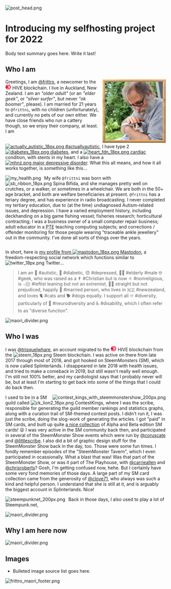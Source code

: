 <!-- @format -->

<!--

Community: hive-106316

Title: Introducing my selfhosting project for 2022

Tags: intro-post, introduceyourself, heyhaveyamet, blog, actuallyautistic, splinterlands, theterminal, palnet

-->

<!-- post begins -->

![post_head.png](https://images.ecency.com/DQmPRkF2zpQkcnvpPqopZ1Gq7yU6bg8SWvwBoYrVY8iQhoy/post_head.png)

# Introducing my selfhosting project for 2022

Body text summary goes here. Write it last!

## Who I am

<span style="float:right;padding-left:10px;">![](frittro-and-kitten.png)</span>
Greetings, I am [@frittro](https://ecency.com/@frittro), a newcomer to the
<span style="white-space: nowrap;">![](hive_18px.png) HIVE</span> blockchain. I
live in Auckland, New Zealand. I am an _"older adult"_ (or an _"elder geek"_, or
_"silver surfer"_, but never _"ok boomer"_, please). I am married for 21 years
to `@frittni`, with no children (unfortunately), and currently no pets of our
own either. We have close friends who run a cattery though, so we enjoy their
company, at least. I am
<span style="white-space: nowrap;">[![actually_autistic_18px.png](https://images.ecency.com/DQmZCG6iPzkfHputwavX2hX5bGgpEQWcTSuSoGzL7f6RAfu/actually_autistic_18px.png) #actuallyautistic](https://ecency.com/created/actuallyautistic),</span>
I have type 2
<span style="white-space: nowrap;">[![diabetes_18px.png](https://images.ecency.com/DQmX8nx8LoK2S67ipYdPekSvTSW5XRTYPdyng53DJdKSeUc/diabetes_18px.png) diabetes](https://ecency.com/created/diabetes),</span>
and a
<span style="white-space: nowrap;">[![heart_fdn_18px.png](https://images.ecency.com/DQmZHGLmBqj5zPLnRTNv8jvUx8hP3S9UvdiK3GoUiHGKHCk/heart_fdn_18px.png) cardiac](https://ecency.com/created/cardiac)</span>
condition, with stents in my heart. I also have a
<span style="white-space: nowrap;">[![mhnz.png](https://images.ecency.com/DQmeuL4hHvevHt7YnmwR1hE6hmd1q7Zkrqk8SKfU2rFBnnH/mhnz.png) major depressive disorder](https://ecency.com/created/depression)</span>.
What this all means, and how it all works together, is something like this...

<span style="float:left;padding-right:10px;">![my_health.png](https://images.ecency.com/DQmWoFaEcQX8TRtzXtzM5Vi8CCkdh1KgzLJjGh9BxXacxb2/my_health.png)</span>
My wife `@frittni` was born with
<span style="white-space: nowrap;">![sb_ribbon_18px.png](https://images.ecency.com/DQmQ8Z2DMYf7Sq4ssFra8AbSZvfA5Qir3uGfSGpkjTP6rTM/sb_ribbon_18px.png)
Spina Bifida</span>, and she manages pretty well on crutches, or a walker, or
sometimes in a wheelchair. We are both in the 50+ age bracket, and both are
welfare beneficiaries at present. `@frittni` has a teriary degree, and has
experience in radio broadcasting. I never completed my tertiary education, due
to (at the time) undiagnosed Autism-related issues, and depression. I have a
varied employment history, including deckhanding on a big game fishing vessel;
fisheries research; horticultural contracting; I was a business owner of a small
computer repair business; adult educator in a
<abbr title="Private Training Establishment">PTE</abbr> teaching computing
subjects; and corrections / offender monitoring for those people wearing
"traceable ankle jewellery" out in the community. I've done all sorts of things
over the years.

<div style="clear:left;"></div>

In short, here is
[my profile from <span style="white-space: nowrap;">![mastodon_18px.png](https://images.ecency.com/DQmdFq2r6QK8EwHiFrFmEe5795ujZszPMTC5cMLQ535FoTc/mastodon_18px.png) Mastodon](https://mastodon.nzoss.nz/@frittro)</span>,
a freedom-respecting social network which functions similar to
<span style="white-space: nowrap;">![twitter_18px.png](https://images.ecency.com/DQmPSbKzQiCfeN5M3xku8xr1khZEKrpFyQmL2aKf4FMNZ5o/twitter_18px.png)
Twitter</span>...

> I am an 🧩 #autistic, 💉 #diabetic, 😞 #depressed, 👴🏽 #elderly #male 🤓 #geek,
> who was raised as a ✝️ #Christian but is now ⚛️ #nonreligious, is 👈🏽 #leftist
> leaning but not an extremist, 👫🏽 straight but not prejudiced, happily 💍
> #married person, who lives in 🇳🇿 #newzealand, and loves 🐈 #cats and 🐕 #dogs
> equally. I support all ♾️ #diversity, particularly of 🧠 #neurodiversity and
> ♿ #disability, which I often refer to as "diverse function".

![maori_divider.png](https://images.ecency.com/DQmdk1kErvvHhZVAaQHHZyu8GcnVw6KQz9CPs2voEHh2YGn/maori_divider.png)

## Who I was

I was [@trisquelwhare](https://ecency.com/@trisquelwhare), an account migrated
to the <span style="white-space: nowrap;">![](hive_18px.png) HIVE</span>
blockchain from the
<span style="white-space: nowrap;">![steem_18px.png](https://images.ecency.com/DQmdiTk78nWRoEwdcELgAWmzVpeyMBoQuLcfu3ku37n6S44/steem_18px.png)
Steem</span> blockchain. I was active on there from late 2017 through most of
2018, and got hooked on SteemMonsters (SM), which is now called Splinterlands. I
disappeared in late 2018 with health issues, and tried to make a comeback in
2019, but still wasn't really well enough. I'm still not 100% better, and my
cardiologist says that I probably never will be, but at least I'm starting to
get back into some of the things that I could do back then.

<span style="float:right;padding-left:10px;">![contest_kings_with_steemmonstershow_200px.png](https://images.ecency.com/DQmUsnNWpLDw2kSUJWVkaHYRii3sBzp9r19cDHNNUBDkDvv/contest_kings_with_steemmonstershow_200px.png)</span>I
used to be in a SM guild called
<span style="white-space: nowrap;">![ck_lion2_16px.png](https://images.ecency.com/DQmeqPKWWYLovjdQcE2hntvtUPRfTuMfsSMvUgDokRZc3BL/ck_lion2_16px.png)
ContestKings</span>, where I was the scribe, responsible for generating the
guild member rankings and statistics graphs, along with a curation trail of
SM-themed contest posts. I didn't run it, I was just the scribe, doing the
slog-work of generating the articles. I got "paid" in SM cards, and built up
quite [a nice collection](https://peakmonsters.com/@trisquelwhare/cards) of
Alpha and Beta edition SM cards! 😜 I was very active in the SM community back
then, and participated in several of the SteemMonster Show events which were run
by [@coruscate](https://ecency.com/@coruscate/) and
[@littlescribe](https://ecency.com/@littlescribe). I also did a bit of graphic
design stuff for the SteemMonster Show back in the day, too. Those were some fun
times. I fondly remember episodes of the "SteemMonster Tavern", which I even
participated in ocassionally. What a blast that was! Was that part of the
SteemMonster Show, or was it part of The Playhouse, with
[@carrieallen](https://ecency.com/@carrieallen) and
[@chrisroberts](https://ecency.com/@chrisroberts)? Gosh, I'm getting confused
now, hehe. But I certainly have some very fond memories of those days. A large
part of my SM card collection came from the generosity of
[@clove71](https://ecency.com/@clove71), who always was such a kind and helpful
person. I understand that she is still at it, and is arguably the biggest
account in Splinterlands. Nice!

<span style="float:left;padding-right:10px;">![steempunknet_200px.png](https://images.ecency.com/DQmXWG9SVqSdNWvoezidgzb5xzSfB6J8ERTTF3nooxQGZBy/steempunknet_200px.png)</span>Back
in those days, I also used to play a lot of Steempunk.net,

![maori_divider.png](https://images.ecency.com/DQmdk1kErvvHhZVAaQHHZyu8GcnVw6KQz9CPs2voEHh2YGn/maori_divider.png)

## Why I am here now

![maori_divider.png](https://images.ecency.com/DQmdk1kErvvHhZVAaQHHZyu8GcnVw6KQz9CPs2voEHh2YGn/maori_divider.png)

## Images

- Bulleted image source list goes here.

![frittro_maori_footer.png](https://images.ecency.com/DQmZbXY6muX5FAGLvk64eiVXLRiYaArXCHyq697y7HBcKoU/frittro_maori_footer.png)

<!-- post ends -->
